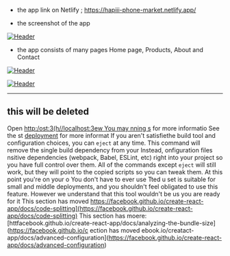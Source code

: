 
- the app link on Netlify ; https://hapiii-phone-market.netlify.app/

-  the screenshot of the app

[![Header](https://res.cloudinary.com/hapiii/image/upload/v1668615299/react-apps/skkmusj7q4drfdzqfyqa.png)](https://some-url.dev/)


- the app consists of many pages Home page, Products, About and Contact


[![Header](https://res.cloudinary.com/hapiii/image/upload/v1668716003/react-apps/eot8rwmvg8foqxvqeflc.png)](https://some-url.dev/)


[![Header](https://res.cloudinary.com/hapiii/image/upload/v1668716003/react-apps/enqhe2bcx13nxvfjucuw.png)](https://some-url.dev/)


-------------------------------------------------------------------
this will be deleted
---------------------------------------------------------------------

Open [http:/ost:3(h//localhost:3ew 
You may 
nning s](https://facebookc-t-p/docs/running-tests) for more informatio
See the st [deployment](https://ook.github.io/create-react-app/docs/deployment) for more informat
If you aren't satisfiethe build tool and configuration choices, you can `eject` at any time. This command will remove the single build dependency from your 
Instead, onfiguration files nsitive dependencies (webpack, Babel, ESLint, etc) right into your project so you have full control over them. All of the commands except `eject` will still work, but they will point to the copied scripts so you can tweak them. At this point you're on your o
You don't have to ever use  Tted u set is suitable for small and middle deployments, and you shouldn't feel obligated to use this feature. However we understand that this tool wouldn't be us you are ready for it
This section has moved https://facebook.github.io/create-react-app/docs/code-splitting](https://facebook.github.io/create-react-app/docs/code-splitting)
This section has moere: [httfacebook.github.io/create-react-app/docs/analyzing-the-bundle-size](https://facebook.github.io/c
ection has moved ebook.io/creatact-app/docs/advanced-configuration](https://facebook.github.io/create-react-app/docs/advanced-configuration)
